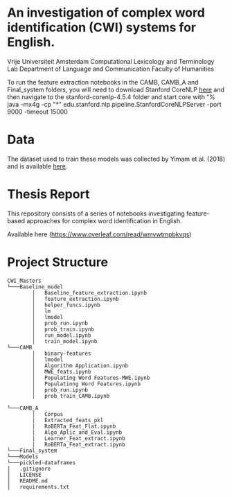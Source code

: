 # An investigation of complex word identification (CWI) systems for English.
Vrije Universiteit Amsterdam Computational Lexicology and Terminology Lab Department of Language and Communication Faculty of Humanities

To run the feature extraction notebooks in the CAMB, CAMB_A and Final_system folders, you will need to download Stanford CoreNLP [here](https://stanfordnlp.github.io/CoreNLP/) and then navigate to the stanford-corenlp-4.5.4 folder and start core with “% java -mx4g -cp "*" edu.stanford.nlp.pipeline.StanfordCoreNLPServer -port 9000 -timeout 15000

# Data
The dataset used to train these models was collected by Yimam et al. (2018) and is available [here](https://www.inf.uni-hamburg.de/en/inst/ab/lt/resources/data/complex-word-identification-dataset.html).

# Thesis Report
This repository consists of a series of notebooks investigating feature-based approaches for complex word identification in English. 


Available here (https://www.overleaf.com/read/wmvwtmpbkvqs)

# Project Structure

```
CWI_Masters
└───Baseline_model
        │   Baseline_feature_extraction.ipynb
        │   feature_extraction.ipynb
        │   helper_funcs.ipynb
        │   lm
        │   lmodel
        │   prob_run.ipynb
        │   prob_train.ipynb
        │   run_model.ipynb
        │   train_model.ipynb
└───CAMB
        │   binary-features
        │   lmodel
        │   Algorithm Application.ipynb
        │   MWE_feats.ipynb
        │   Populating Word Features-MWE.ipynb
        │   Populatinng Word Features.ipynb
        │   prob_run.ipynb
        │   prob_train_CAMB.ipynb

└───CAMB_A
        │   Corpus
        |   Extracted_feats_pkl
        |   RoBERTa_Feat_Flat.ipynb
        |   Algo_Aplic_and_Eval.ipynb
        |   Learner_Feat_extract.ipynb
        |   RoBERTa_Feat_extract.ipynb
└───Final_system
└───Models
└───pickled-dataframes
│   .gitignore
│   LICENSE
│   README.md
│   requirements.txt

```
